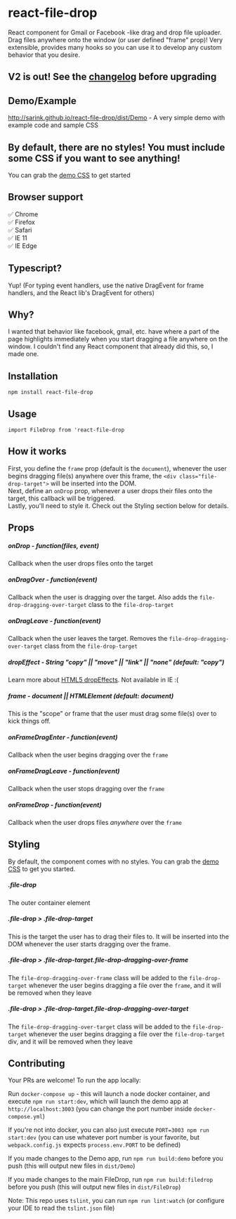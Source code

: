 # react-file-drop
React component for Gmail or Facebook -like drag and drop file uploader. Drag files anywhere onto the window (or user defined "frame" prop)! Very extensible, provides many hooks so you can use it to develop any custom behavior that you desire.

## V2 is out! See the [changelog](https://github.com/sarink/react-file-drop/blob/master/CHANGELOG.md) before upgrading

## Demo/Example
http://sarink.github.io/react-file-drop/dist/Demo - A very simple demo with example code and sample CSS

## By default, there are no styles! You must include some CSS if you want to see anything!
You can grab the [demo CSS](https://raw.githubusercontent.com/sarink/react-file-drop/master/src/Demo/Demo.css) to get started

## Browser support
✅ Chrome <br/>
✅ Firefox <br/>
✅ Safari <br/>
✅ IE 11 <br/>
✅ IE Edge <br/>

## Typescript?
Yup! (For typing event handlers, use the native DragEvent for frame handlers, and the React lib's DragEvent for others)

## Why?
I wanted that behavior like facebook, gmail, etc. have where a part of the page highlights immediately when you start dragging a file anywhere on the window. I couldn't find any React component that already did this, so, I made one.

## Installation
``npm install react-file-drop``


## Usage
``import FileDrop from 'react-file-drop``

## How it works
First, you define the ``frame`` prop (default is the ``document``), whenever the user begins dragging file(s) anywhere over this frame, the ``<div class="file-drop-target">`` will be inserted into the DOM.  
Next, define an ``onDrop`` prop, whenever a user drops their files onto the target, this callback will be triggered.  
Lastly, you'll need to style it. Check out the Styling section below for details.

## Props
##### onDrop - function(files, event)
Callback when the user drops files onto the target

##### onDragOver - function(event)
Callback when the user is dragging over the target. Also adds the ``file-drop-dragging-over-target`` class to the ``file-drop-target``

##### onDragLeave - function(event)
Callback when the user leaves the target. Removes the ``file-drop-dragging-over-target`` class from the ``file-drop-target``

##### dropEffect - String "copy" || "move" || "link" || "none" (default: "copy")
Learn more about [HTML5 dropEffects](https://developer.mozilla.org/en-US/docs/Web/API/DataTransfer#dropEffect.28.29). Not available in IE :(

##### frame - document || HTMLElement  (default: document)
This is the "scope" or frame that the user must drag some file(s) over to kick things off.

##### onFrameDragEnter - function(event)
Callback when the user begins dragging over the ``frame``

##### onFrameDragLeave - function(event)
Callback when the user stops dragging over the ``frame``

##### onFrameDrop - function(event)
Callback when the user drops files *anywhere* over the ``frame``

## Styling
By default, the component comes with no styles. You can grab the [demo CSS](https://raw.githubusercontent.com/sarink/react-file-drop/master/src/Demo/Demo.css) to get you started.

##### .file-drop
The outer container element

##### .file-drop > .file-drop-target
This is the target the user has to drag their files to. It will be inserted into the DOM whenever the user starts dragging over the frame.

##### .file-drop > .file-drop-target.file-drop-dragging-over-frame
The ``file-drop-dragging-over-frame`` class will be added to the ``file-drop-target`` whenever the user begins dragging a file over the ``frame``, and it will be removed when they leave

##### .file-drop > .file-drop-target.file-drop-dragging-over-target
The ``file-drop-dragging-over-target`` class will be added to the ``file-drop-target`` whenever the user begins dragging a file over the ``file-drop-target`` div, and it will be removed when they leave

## Contributing
Your PRs are welcome! To run the app locally:

Run `docker-compose up` - this will launch a node docker container, and execute `npm run start:dev`, which will launch the demo app at `http://localhost:3003` (you can change the port number inside `docker-compose.yml`)

If you're not into docker, you can also just execute `PORT=3003 npm run start:dev` (you can use whatever port number is your favorite, but `webpack.config.js` expects `process.env.PORT` to be defined)

If you made changes to the Demo app, run `npm run build:demo` before you push (this will output new files in `dist/Demo`)

If you made changes to the main FileDrop, run `npm run build:filedrop` before you push (this will output new files in `dist/FileDrop`)

Note: This repo uses `tslint`, you can run `npm run lint:watch` (or configure your IDE to read the `tslint.json` file)